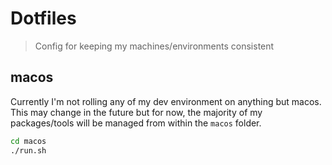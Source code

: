 # Dotfiles

> Config for keeping my machines/environments consistent

## macos

Currently I'm not rolling any of my dev environment on anything but macos. This may change in the future but for now, the majority of my packages/tools will be managed from within the `macos` folder.

```sh
cd macos
./run.sh
```
